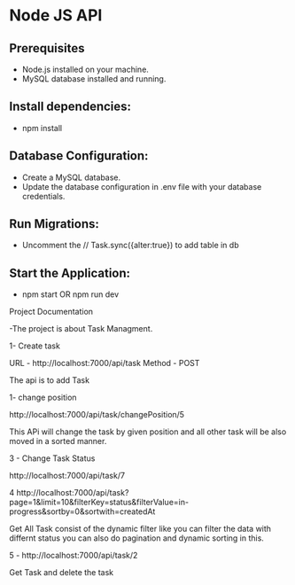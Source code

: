 #  Node JS API

## Prerequisites

- Node.js installed on your machine.
- MySQL database installed and running.

## Install dependencies:

- npm install

## Database Configuration:

- Create a MySQL database.
- Update the database configuration in .env file with your database credentials.

## Run Migrations:

- Uncomment the // Task.sync({alter:true}) to add table in db



## Start the Application:

- npm start OR npm run dev


Project Documentation

-The project is about Task Managment.

1- Create task

URL - http://localhost:7000/api/task
Method - POST


The api is to add Task

1- change position 

http://localhost:7000/api/task/changePosition/5


This APi will change the task by given position and all other task will be also moved in a sorted manner.


3 - Change Task Status

http://localhost:7000/api/task/7


4 http://localhost:7000/api/task?page=1&limit=10&filterKey=status&filterValue=in-progress&sortby=0&sortwith=createdAt

Get All Task consist of the dynamic filter like you can filter the data with differnt status you can also do pagination and dynamic sorting in this.


5 - http://localhost:7000/api/task/2

Get Task and delete the task